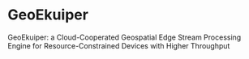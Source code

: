 # GeoEkuiper
GeoEkuiper: a Cloud-Cooperated Geospatial Edge Stream Processing Engine for Resource-Constrained Devices with Higher Throughput
